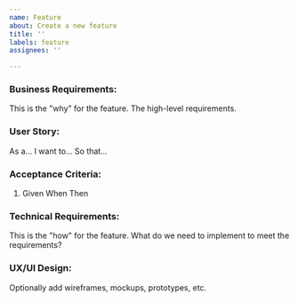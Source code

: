 ```yaml
---
name: Feature
about: Create a new feature
title: ''
labels: feature
assignees: ''

---
```


### Business Requirements:
This is the "why" for the feature. The high-level requirements.

### User Story:
As a...
I want to...
So that...

### Acceptance Criteria:
1. Given
When
Then

### Technical Requirements:
This is the "how" for the feature. What do we need to implement to meet the requirements?

### UX/UI Design:
Optionally add wireframes, mockups, prototypes, etc.
